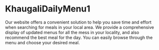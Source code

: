 # KhaugaliDailyMenu1
Our website offers a convenient solution to help you save time and effort when searching for meals in your local area. We provide a comprehensive display of updated menus for all the mess in your locality, and also recommend the best meal for the day. You can easily browse through the menu and choose your desired meal.
